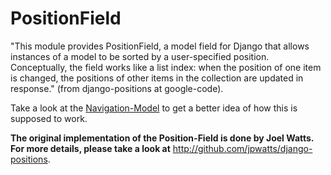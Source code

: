 # PositionField #

"This module provides PositionField, a model field for Django that allows instances of a model to be sorted by a user-specified position. Conceptually, the field works like a list index: when the position of one item is changed, the positions of other items in the collection are updated in response." (from django-positions at google-code).

Take a look at the [Navigation-Model](http://code.google.com/p/django-grappelli/source/browse/trunk/grappelli/models/navigation.py) to get a better idea of how this is supposed to work.

**The original implementation of the Position-Field is done by Joel Watts. For more details, please take a look at** http://github.com/jpwatts/django-positions.